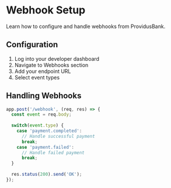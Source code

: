 # Webhook Setup

Learn how to configure and handle webhooks from ProvidusBank.

## Configuration

1. Log into your developer dashboard
2. Navigate to Webhooks section
3. Add your endpoint URL
4. Select event types

## Handling Webhooks

```javascript
app.post('/webhook', (req, res) => {
  const event = req.body;
  
  switch(event.type) {
    case 'payment.completed':
      // Handle successful payment
      break;
    case 'payment.failed':
      // Handle failed payment
      break;
  }
  
  res.status(200).send('OK');
});
```